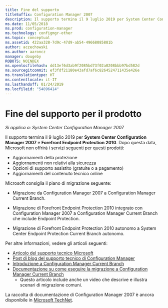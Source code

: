 ```yaml
---
title: Fine del supporto
titleSuffix: Configuration Manager 2007
description: Il supporto termina il 9 luglio 2019 per System Center Configuration Manager 2007 e Forefront Endpoint Protection 2010.
ms.date: 11/05/2018
ms.prod: configuration-manager
ms.technology: configmgr-other
ms.topic: conceptual
ms.assetid: 422aa328-7d9c-47d9-ab54-49668085881b
author: aczechowski
ms.author: aaroncz
manager: dougeby
ROBOTS: NOINDEX
ms.openlocfilehash: dd13ef6d3ab9f2085bd73f02a0208bbb97bd582d
ms.sourcegitcommit: ef3fdf21180e43afd7af6c8264524711435e426e
ms.translationtype: HT
ms.contentlocale: it-IT
ms.lasthandoff: 01/24/2019
ms.locfileid: "54896414"
---
```

# <a name="product-end-of-support"></a>Fine del supporto per il prodotto

*Si applica a: System Center Configuration Manager 2007*

Il supporto termina il 9 luglio 2019 per **System Center Configuration Manager 2007** e **Forefront Endpoint Protection 2010**. Dopo questa data, Microsoft non offrirà i servizi seguenti per questi prodotti: 
- Aggiornamenti della protezione
- Aggiornamenti non relativi alla sicurezza
- Opzioni di supporto assistito (gratuite o a pagamento)
- Aggiornamenti del contenuto tecnico online 

Microsoft consiglia il piano di migrazione seguente:

- Migrazione da Configuration Manager 2007 a Configuration Manager Current Branch.  

- Migrazione di Forefront Endpoint Protection 2010 integrato con Configuration Manager 2007 a Configuration Manager Current Branch che include Endpoint Protection.  

- Migrazione di Forefront Endpoint Protection 2010 autonomo a System Center Endpoint Protection Current Branch autonomo.  


Per altre informazioni, vedere gli articoli seguenti:

- [Articolo del supporto tecnico Microsoft](https://support.microsoft.com/help/4096323)  
- [Post di blog del supporto tecnico di Configuration Manager](https://blogs.technet.microsoft.com/configurationmgr/2018/03/30/configuration-manager-2007-approaching-end-of-support-what-you-need-to-know/)  
- [Introduzione a Configuration Manager Current Branch](/sccm/core/understand/introduction)  
- [Documentazione su come eseguire la migrazione a Configuration Manager Current Branch](/sccm/core/migration/migrate-data-between-hierarchies)  
    - Questo articolo include anche un video che descrive e illustra scenari di migrazione comuni.

La raccolta di documentazione di Configuration Manager 2007 è ancora disponibile in [Microsoft TechNet](https://technet.microsoft.com/library/bb735860.aspx).